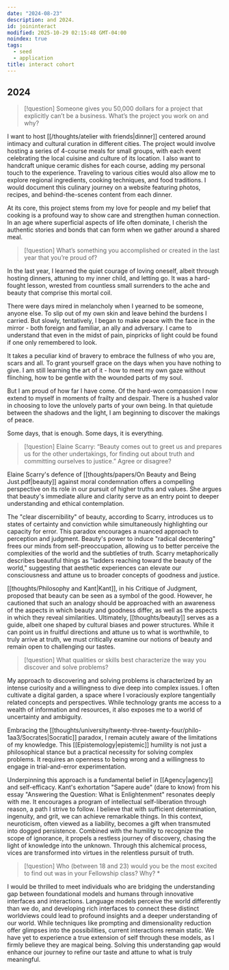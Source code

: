 ```yaml
---
date: "2024-08-23"
description: and 2024.
id: joininteract
modified: 2025-10-29 02:15:48 GMT-04:00
noindex: true
tags:
  - seed
  - application
title: interact cohort
---
```


## 2024

> [!question] Someone gives you 50,000 dollars for a project that explicitly can’t be a business. What’s the project you work on and why?

I want to host [[/thoughts/atelier with friends|dinner]] centered around intimacy and cultural curation in different cities.
The project would involve hosting a series of 4-course meals for small groups, with each event celebrating the local cuisine and culture of its location.
I also want to handcraft unique ceramic dishes for each course, adding my personal touch to the experience.
Traveling to various cities would also allow me to explore regional ingredients, cooking techniques, and food traditions.
I would document this culinary journey on a website featuring photos, recipes, and behind-the-scenes content from each dinner.

At its core, this project stems from my love for people and my belief that cooking is a profound way to show care and strengthen human connection.
In an age where superficial aspects of life often dominate, I cherish the authentic stories and bonds that can form when we gather around a shared meal.

> [!question] What’s something you accomplished or created in the last year that you’re proud of?

In the last year, I learned the quiet courage of loving oneself, albeit through hosting dinners, attuning to my inner child, and letting go.
It was a hard-fought lesson, wrested from countless small surrenders to the ache and beauty that comprise this mortal coil.

There were days mired in melancholy when I yearned to be someone, anyone else. To slip out of my own skin and leave behind the burdens I carried.
But slowly, tentatively, I began to make peace with the face in the mirror - both foreign and familiar, an ally and adversary.
I came to understand that even in the midst of pain, pinpricks of light could be found if one only remembered to look.

It takes a peculiar kind of bravery to embrace the fullness of who you are, scars and all.
To grant yourself grace on the days when you have nothing to give. I am still learning the art of it - how to meet my own gaze without flinching, how to be gentle with the wounded parts of my soul.

But I am proud of how far I have come. Of the hard-won compassion I now extend to myself in moments of frailty and despair.
There is a hushed valor in choosing to love the unlovely parts of your own being. In that quietude between the shadows and the light, I am beginning to discover the makings of peace.

Some days, that is enough. Some days, it is everything.

> [!question] Elaine Scarry: “Beauty comes out to greet us and prepares us for the other undertakings, for finding out about truth and committing ourselves to justice.” Agree or disagree?

Elaine Scarry's defence of [[thoughts/papers/On Beauty and Being Just.pdf|beauty]] against moral condemnation offers a compelling perspective on its role in our pursuit of higher truths and values.
She argues that beauty's immediate allure and clarity serve as an entry point to deeper understanding and ethical contemplation.

The "clear discernibility" of beauty, according to Scarry, introduces us to states of certainty and conviction while simultaneously
highlighting our capacity for error. This paradox encourages a nuanced approach to perception and judgment. Beauty's power to
induce "radical decentering" frees our minds from self-preoccupation, allowing us to better perceive the complexities of the world and the
subtleties of truth. Scarry metaphorically describes beautiful things as "ladders reaching toward the beauty of the world," suggesting that
aesthetic experiences can elevate our consciousness and attune us to broader concepts of goodness and justice.

[[thoughts/Philosophy and Kant|Kant]], in his Critique of Judgment, proposed that beauty can be seen as a symbol of the good.
However, he cautioned that such an analogy should be approached with an awareness of the aspects in which beauty and goodness differ, as well as the aspects in which they reveal similarities.
Ultimately, [[thoughts/beauty]] serves as a guide, albeit one shaped by cultural biases and power structures.
While it can point us in fruitful directions and attune us to what is worthwhile, to truly arrive at truth, we must critically examine our notions of beauty and remain open to challenging our tastes.

> [!question] What qualities or skills best characterize the way you discover and solve problems?

My approach to discovering and solving problems is characterized by an intense curiosity and a willingness to dive deep into complex issues.
I often cultivate a digital garden, a space where I voraciously explore tangentially related concepts and perspectives.
While technology grants me access to a wealth of information and resources, it also exposes me to a world of uncertainty and ambiguity.

Embracing the [[thoughts/university/twenty-three-twenty-four/philo-1aa3/Socrates|Socratic]] paradox, I remain acutely aware of the limitations of my knowledge. This [[Epistemology|epistemic]] humility is not just a philosophical
stance but a practical necessity for solving complex problems. It requires an openness to being wrong and a willingness to engage in trial-and-error experimentation.

Underpinning this approach is a fundamental belief in [[Agency|agency]] and self-efficacy. Kant's exhortation "Sapere aude" (dare to know) from his essay "Answering the Question: What is Enlightenment"
resonates deeply with me. It encourages a program of intellectual self-liberation through reason, a path I strive to follow.
I believe that with sufficient determination, ingenuity, and grit, we can achieve remarkable things. In this context, neuroticism, often viewed as a liability, becomes a gift when transmuted into dogged persistence. Combined with the humility to recognize the scope of ignorance, it propels a restless journey of discovery, chasing the light of knowledge into the unknown. Through this alchemical process, vices are transformed into virtues in the relentless pursuit of truth.

> [!question] Who (between 18 and 23) would you be the most excited to find out was in your Fellowship class? Why? \*

I would be thrilled to meet individuals who are bridging the understanding gap between foundational models and humans through innovative interfaces and interactions.
Language models perceive the world differently than we do, and developing rich interfaces to connect these distinct worldviews could lead to profound insights and a deeper understanding of our world.
While techniques like prompting and dimensionality reduction offer glimpses into the possibilities, current interactions remain static. We have yet to experience a true extension of self
through these models, as I firmly believe they are magical being. Solving this understanding gap would enhance our journey to refine our taste and attune to what is truly meaningful.
